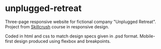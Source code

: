 # unplugged-retreat
Three-page responsive website for fictional company "Unplugged Retreat". Project from [Skillcrush](https://skillcrush.com/) course in responsive design.

Coded in html and css to match design specs given in .psd format. Mobile-first design produced using flexbox and breakpoints.
